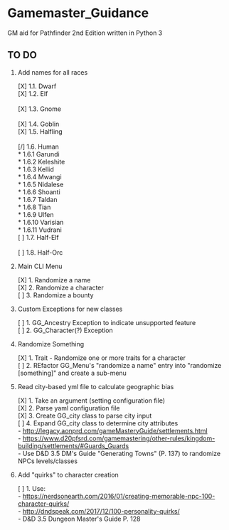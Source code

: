 # Gamemaster_Guidance
GM aid for Pathfinder 2nd Edition written in Python 3

## TO DO
1. Add names for all races

	[X] 1.1. Dwarf<br>
	[X] 1.2. Elf<br>	
	[X] 1.3. Gnome<br>	
	[X] 1.4. Goblin<br>	
	[X] 1.5. Halfling<br>	
	[/] 1.6. Human<br>
		* 1.6.1 Garundi<br>
		* 1.6.2 Keleshite<br>
		* 1.6.3 Kellid<br>
		* 1.6.4 Mwangi<br>
		* 1.6.5 Nidalese<br>
		* 1.6.6 Shoanti<br>
		* 1.6.7 Taldan<br>
		* 1.6.8 Tian<br>
		* 1.6.9 Ulfen<br>
		* 1.6.10 Varisian<br>
		* 1.6.11 Vudrani<br>
	[ ] 1.7. Half-Elf<br>	
	[ ] 1.8. Half-Orc<br>

2. Main CLI Menu

	[X] 1. Randomize a name<br>
	[X] 2. Randomize a character<br>
	[ ] 3. Randomize a bounty<br>

3. Custom Exceptions for new classes

	[ ] 1. GG_Ancestry Exception to indicate unsupported feature<br>
	[ ] 2. GG_Character(?) Exception<br>

4. Randomize Something

	[X] 1. Trait - Randomize one or more traits for a character<br>
	[ ] 2. REfactor GG_Menu's "randomize a name" entry into "randomize [something]" and create a sub-menu<br>

5. Read city-based yml file to calculate geographic bias

	[X] 1. Take an argument (setting configuration file)<br>
	[X] 2. Parse yaml configuration file<br>
	[X] 3. Create GG_city class to parse city input<br>
	[ ] 4. Expand GG_city class to determine city attributes<br>
		- http://legacy.aonprd.com/gameMasteryGuide/settlements.html<br>
		- https://www.d20pfsrd.com/gamemastering/other-rules/kingdom-building/settlements/#Guards_Guards<br>
		- Use D&D 3.5 DM's Guide "Generating Towns" (P. 137) to randomize NPCs levels/classes<br>

6. Add "quirks" to character creation

	[ ] 1. Use:<br>
		- https://nerdsonearth.com/2016/01/creating-memorable-npc-100-character-quirks/<br>
		- http://dndspeak.com/2017/12/100-personality-quirks/<br>
		- D&D 3.5 Dungeon Master's Guide P. 128<br>

